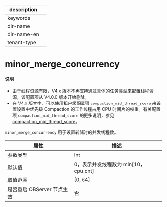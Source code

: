|description||
|---|---|
|keywords||
|dir-name||
|dir-name-en||
|tenant-type||

# minor_merge_concurrency

<main id="notice" type='explain'>
<h4>说明</h4>
<ul><li>由于线程资源有限，V4.x 版本不再支持通过具体的任务类型来配置线程资源，该配置项从 V4.0.0 版本开始删除。</li>
<li>在 V4.x 版本中，可以使用租户级配置项 <code>compaction_mid_thread_score</code> 来设置设置中优先级 Compaction 的工作线程占用 CPU 时间片的权重。有关配置项 <code>compaction_mid_thread_score</code> 的更多说明，参见 <a href="../400.tenant-level-configuration-items/1200.compaction_mid_thread_score.md">compaction_mid_thread_score</a>。</li></ul>
</main>

`minor_merge_concurrency` 用于设置转储时的并发线程数。

|      **属性**      |  **描述**   |
|------------------|-----------|
| 参数类型             | Int        |
| 默认值              | 0，表示并发线程数为 min[10，cpu_cnt]        |
| 取值范围             | [0, 64] |
| 是否重启 OBServer 节点生效 | 否         |

